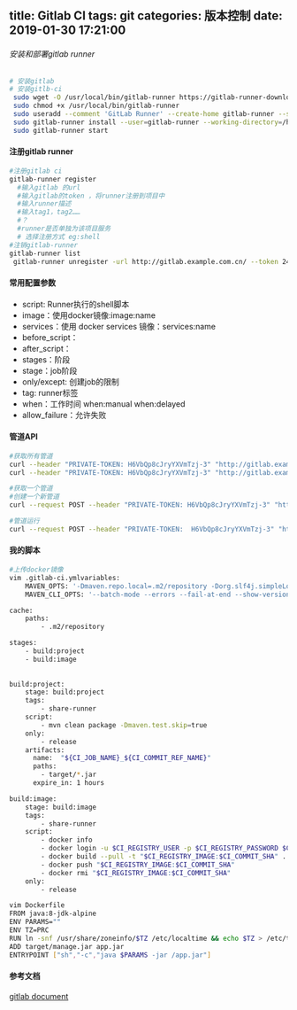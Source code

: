 title: Gitlab CI
tags: git
categories: 版本控制
date: 2019-01-30  17:21:00
---
###### 安装和部署gitlab runner
```bash
# 安装gitlab
# 安装gitlb-ci
 sudo wget -O /usr/local/bin/gitlab-runner https://gitlab-runner-downloads.s3.amazonaws.com/latest/binaries/gitlab-runner-linux-amd64
 sudo chmod +x /usr/local/bin/gitlab-runner
 sudo useradd --comment 'GitLab Runner' --create-home gitlab-runner --shell /bin/bash
 sudo gitlab-runner install --user=gitlab-runner --working-directory=/home/gitlab-runner
 sudo gitlab-runner start
```
<!-- more -->
#### 注册gitlab runner
```bash
#注册gitlab ci
gitlab-runner register
  #输入gitlab 的url
  #输入gitlab的token ，将runner注册到项目中
  #输入runner描述
  #输入tag1，tag2……
  #？
  #runner是否单独为该项目服务
  # 选择注册方式 eg:shell
#注销gitlab-runner
gitlab-runner list
 gitlab-runner unregister -url http://gitlab.example.com.cn/ --token 2418b9431538bca7db6e451a79df69
```

#### 常用配置参数
* script:  Runner执行的shell脚本
* image：使用docker镜像:image:name
* services：使用 docker services 镜像：services:name
* before_script：
* after_script：
* stages：阶段
* stage：job阶段
* only/except: 创建job的限制
* tag: runner标签
* when：工作时间 when:manual  when:delayed
* allow_failure：允许失败

#### 管道API
```bash
#获取所有管道
curl --header "PRIVATE-TOKEN: H6VbQp8cJryYXVmTzj-3" "http://gitlab.example.com.cn/api/v4/projects/91/pipelines" 
curl --header "PRIVATE-TOKEN: H6VbQp8cJryYXVmTzj-3" "http://gitlab.example.com.cn/api/v4/projects/91/pipelines?status=success" |python -m json.tool

#获取一个管道
#创建一个新管道
curl --request POST --header "PRIVATE-TOKEN: H6VbQp8cJryYXVmTzj-3" "http://gitlab.example.com.cn/api/v4/projects/91/pipeline?ref=master" |python -m json.tool

#管道运行
curl --request POST --header "PRIVATE-TOKEN:  H6VbQp8cJryYXVmTzj-3" "http://gitlab.example.com.cn/api/v4/projects/91/pipelines/91/retry"
```
#### 我的脚本
```bash
#上传docker镜像
vim .gitlab-ci.ymlvariables:
    MAVEN_OPTS: '-Dmaven.repo.local=.m2/repository -Dorg.slf4j.simpleLogger.log.org.apache.maven.cli.transfer.Slf4jMavenTransferListener=WARN -Dorg.slf4j.simpleLogger.showDateTime=true -Djava.awt.headless=true'
    MAVEN_CLI_OPTS: '--batch-mode --errors --fail-at-end --show-version -DinstallAtEnd=true -DdeployAtEnd=true'

cache:
    paths:
        - .m2/repository

stages:
    - build:project
    - build:image
    
    
build:project:
    stage: build:project
    tags:
        - share-runner
    script:
        - mvn clean package -Dmaven.test.skip=true
    only:
        - release
    artifacts:
      name:  "${CI_JOB_NAME}_${CI_COMMIT_REF_NAME}"
      paths:
        - target/*.jar
      expire_in: 1 hours

build:image:
    stage: build:image
    tags:
        - share-runner
    script:
        - docker info
        - docker login -u $CI_REGISTRY_USER -p $CI_REGISTRY_PASSWORD $CI_REGISTRY
        - docker build --pull -t "$CI_REGISTRY_IMAGE:$CI_COMMIT_SHA" .
        - docker push "$CI_REGISTRY_IMAGE:$CI_COMMIT_SHA"
        - docker rmi "$CI_REGISTRY_IMAGE:$CI_COMMIT_SHA"
    only:
        - release

vim Dockerfile
FROM java:8-jdk-alpine
ENV PARAMS=""
ENV TZ=PRC
RUN ln -snf /usr/share/zoneinfo/$TZ /etc/localtime && echo $TZ > /etc/timezone
ADD target/manage.jar app.jar
ENTRYPOINT ["sh","-c","java $PARAMS -jar /app.jar"]


```
#### 参考文档
[gitlab document ](https://docs.gitlab.com/ee/ci/quick_start/)